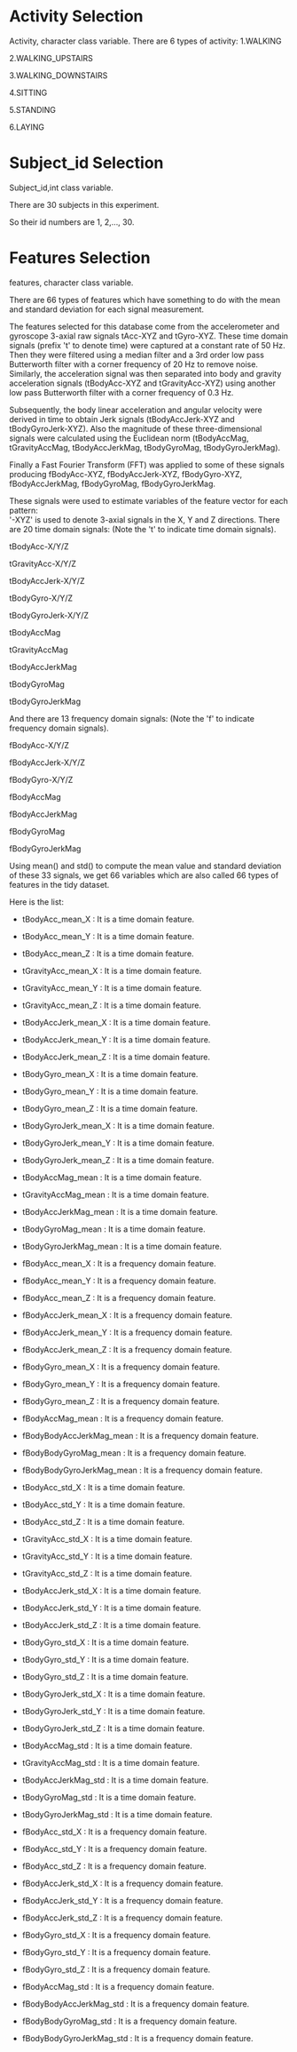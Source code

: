 Activity Selection 
=================
Activity, character class variable. 
There are 6 types of activity:
1.WALKING

2.WALKING_UPSTAIRS

3.WALKING_DOWNSTAIRS

4.SITTING

5.STANDING

6.LAYING

Subject_id Selection 
=================
Subject_id,int class variable.

There are 30 subjects in this experiment.

So their id numbers are 1, 2,…, 30.

Features Selection 
=================
features, character class variable.

There are 66 types of features which have something to do with the mean and standard deviation for each signal measurement.

The features selected for this database come from the accelerometer and gyroscope 3-axial raw signals tAcc-XYZ and tGyro-XYZ. These time domain signals (prefix 't' to denote time) were captured at a constant rate of 50 Hz. Then they were filtered using a median filter and a 3rd order low pass Butterworth filter with a corner frequency of 20 Hz to remove noise. Similarly, the acceleration signal was then separated into body and gravity acceleration signals (tBodyAcc-XYZ and tGravityAcc-XYZ) using another low pass Butterworth filter with a corner frequency of 0.3 Hz. 

Subsequently, the body linear acceleration and angular velocity were derived in time to obtain Jerk signals (tBodyAccJerk-XYZ and tBodyGyroJerk-XYZ). Also the magnitude of these three-dimensional signals were calculated using the Euclidean norm (tBodyAccMag, tGravityAccMag, tBodyAccJerkMag, tBodyGyroMag, tBodyGyroJerkMag). 

Finally a Fast Fourier Transform (FFT) was applied to some of these signals producing fBodyAcc-XYZ, fBodyAccJerk-XYZ, fBodyGyro-XYZ, fBodyAccJerkMag, fBodyGyroMag, fBodyGyroJerkMag. 

These signals were used to estimate variables of the feature vector for each pattern:  
'-XYZ' is used to denote 3-axial signals in the X, Y and Z directions.
There are 20 time domain signals: (Note the 't' to indicate time domain signals).

tBodyAcc-X/Y/Z

tGravityAcc-X/Y/Z

tBodyAccJerk-X/Y/Z

tBodyGyro-X/Y/Z

tBodyGyroJerk-X/Y/Z

tBodyAccMag

tGravityAccMag

tBodyAccJerkMag

tBodyGyroMag

tBodyGyroJerkMag

And there are 13 frequency domain signals: (Note the 'f' to indicate frequency domain signals).

fBodyAcc-X/Y/Z

fBodyAccJerk-X/Y/Z

fBodyGyro-X/Y/Z

fBodyAccMag

fBodyAccJerkMag

fBodyGyroMag

fBodyGyroJerkMag

Using mean() and std() to compute the mean value and standard deviation of these 33 signals, we get 66 variables which are also called 66 types of features in the tidy dataset.

Here is the list:

*  tBodyAcc_mean_X :	 It is a time domain feature. 

*  tBodyAcc_mean_Y :	 It is a time domain feature. 

*  tBodyAcc_mean_Z :	 It is a time domain feature. 

*  tGravityAcc_mean_X :	 It is a time domain feature. 

*  tGravityAcc_mean_Y :	 It is a time domain feature. 

*  tGravityAcc_mean_Z :	 It is a time domain feature. 

*  tBodyAccJerk_mean_X :	 It is a time domain feature. 

*  tBodyAccJerk_mean_Y :	 It is a time domain feature. 

*  tBodyAccJerk_mean_Z :	 It is a time domain feature. 

*  tBodyGyro_mean_X :	 It is a time domain feature. 

*  tBodyGyro_mean_Y :	 It is a time domain feature. 

*  tBodyGyro_mean_Z :	 It is a time domain feature. 

*  tBodyGyroJerk_mean_X :	 It is a time domain feature. 

*  tBodyGyroJerk_mean_Y :	 It is a time domain feature. 

*  tBodyGyroJerk_mean_Z :	 It is a time domain feature. 

*  tBodyAccMag_mean :	 It is a time domain feature. 

*  tGravityAccMag_mean :	 It is a time domain feature. 

*  tBodyAccJerkMag_mean :	 It is a time domain feature. 

*  tBodyGyroMag_mean :	 It is a time domain feature. 

*  tBodyGyroJerkMag_mean :	 It is a time domain feature. 

*  fBodyAcc_mean_X :	 It is a frequency domain feature. 

*  fBodyAcc_mean_Y :	 It is a frequency domain feature. 

*  fBodyAcc_mean_Z :	 It is a frequency domain feature. 

*  fBodyAccJerk_mean_X :	 It is a frequency domain feature. 

*  fBodyAccJerk_mean_Y :	 It is a frequency domain feature. 

*  fBodyAccJerk_mean_Z :	 It is a frequency domain feature. 

*  fBodyGyro_mean_X :	 It is a frequency domain feature. 

*  fBodyGyro_mean_Y :	 It is a frequency domain feature. 

*  fBodyGyro_mean_Z :	 It is a frequency domain feature. 

*  fBodyAccMag_mean :	 It is a frequency domain feature. 

*  fBodyBodyAccJerkMag_mean :	 It is a frequency domain feature. 

*  fBodyBodyGyroMag_mean :	 It is a frequency domain feature. 

*  fBodyBodyGyroJerkMag_mean :	 It is a frequency domain feature. 

*  tBodyAcc_std_X :	 It is a time domain feature. 

*  tBodyAcc_std_Y :	 It is a time domain feature. 

*  tBodyAcc_std_Z :	 It is a time domain feature. 

*  tGravityAcc_std_X :	 It is a time domain feature. 

*  tGravityAcc_std_Y :	 It is a time domain feature. 

*  tGravityAcc_std_Z :	 It is a time domain feature. 

*  tBodyAccJerk_std_X :	 It is a time domain feature. 

*  tBodyAccJerk_std_Y :	 It is a time domain feature. 

*  tBodyAccJerk_std_Z :	 It is a time domain feature. 

*  tBodyGyro_std_X :	 It is a time domain feature. 

*  tBodyGyro_std_Y :	 It is a time domain feature. 

*  tBodyGyro_std_Z :	 It is a time domain feature. 

*  tBodyGyroJerk_std_X :	 It is a time domain feature. 

*  tBodyGyroJerk_std_Y :	 It is a time domain feature. 

*  tBodyGyroJerk_std_Z :	 It is a time domain feature. 

*  tBodyAccMag_std :	 It is a time domain feature. 

*  tGravityAccMag_std :	 It is a time domain feature. 

*  tBodyAccJerkMag_std :	 It is a time domain feature. 

*  tBodyGyroMag_std :	 It is a time domain feature. 

*  tBodyGyroJerkMag_std :	 It is a time domain feature. 

*  fBodyAcc_std_X :	 It is a frequency domain feature. 

*  fBodyAcc_std_Y :	 It is a frequency domain feature. 

*  fBodyAcc_std_Z :	 It is a frequency domain feature. 

*  fBodyAccJerk_std_X :	 It is a frequency domain feature. 

*  fBodyAccJerk_std_Y :	 It is a frequency domain feature. 

*  fBodyAccJerk_std_Z :	 It is a frequency domain feature. 

*  fBodyGyro_std_X :	 It is a frequency domain feature. 

*  fBodyGyro_std_Y :	 It is a frequency domain feature. 

*  fBodyGyro_std_Z :	 It is a frequency domain feature. 

*  fBodyAccMag_std :	 It is a frequency domain feature. 

*  fBodyBodyAccJerkMag_std :	 It is a frequency domain feature. 

*  fBodyBodyGyroMag_std :	 It is a frequency domain feature. 

*  fBodyBodyGyroJerkMag_std :	 It is a frequency domain feature. 

